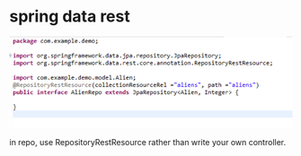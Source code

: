 # spring data rest

![](../../.gitbook/assets/image%20%2849%29.png)

in repo, use RepositoryRestResource  rather than write your own controller.

